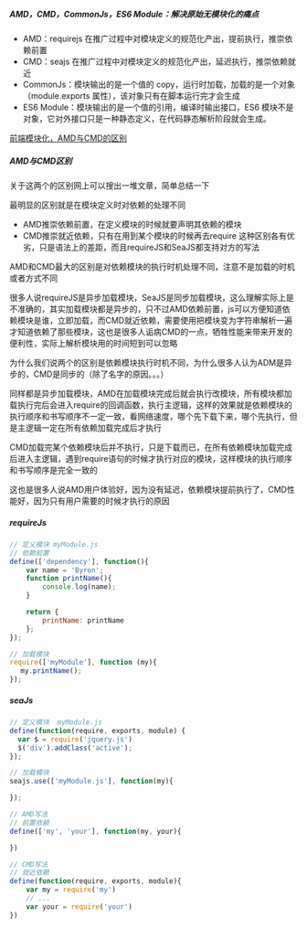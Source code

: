 ##### AMD，CMD，CommonJs，ES6 Module：解决原始无模块化的痛点

* AMD：requirejs 在推广过程中对模块定义的规范化产出，提前执行，推崇依赖前置
* CMD：seajs 在推广过程中对模块定义的规范化产出，延迟执行，推崇依赖就近
* CommonJs：模块输出的是一个值的 copy，运行时加载，加载的是一个对象（module.exports 属性），该对象只有在脚本运行完才会生成
* ES6 Module：模块输出的是一个值的引用，编译时输出接口，ES6 模块不是对象，它对外接口只是一种静态定义，在代码静态解析阶段就会生成。

[前端模块化，AMD与CMD的区别](https://www.cnblogs.com/futai/p/5258349.html)


##### AMD与CMD区别
关于这两个的区别网上可以搜出一堆文章，简单总结一下

最明显的区别就是在模块定义时对依赖的处理不同
* AMD推崇依赖前置，在定义模块的时候就要声明其依赖的模块
* CMD推崇就近依赖，只有在用到某个模块的时候再去require
这种区别各有优劣，只是语法上的差距，而且requireJS和SeaJS都支持对方的写法

AMD和CMD最大的区别是对依赖模块的执行时机处理不同，注意不是加载的时机或者方式不同

很多人说requireJS是异步加载模块，SeaJS是同步加载模块，这么理解实际上是不准确的，其实加载模块都是异步的，只不过AMD依赖前置，js可以方便知道依赖模块是谁，立即加载，而CMD就近依赖，需要使用把模块变为字符串解析一遍才知道依赖了那些模块，这也是很多人诟病CMD的一点，牺牲性能来带来开发的便利性，实际上解析模块用的时间短到可以忽略

为什么我们说两个的区别是依赖模块执行时机不同，为什么很多人认为ADM是异步的，CMD是同步的（除了名字的原因。。。）

同样都是异步加载模块，AMD在加载模块完成后就会执行改模块，所有模块都加载执行完后会进入require的回调函数，执行主逻辑，这样的效果就是依赖模块的执行顺序和书写顺序不一定一致，看网络速度，哪个先下载下来，哪个先执行，但是主逻辑一定在所有依赖加载完成后才执行

CMD加载完某个依赖模块后并不执行，只是下载而已，在所有依赖模块加载完成后进入主逻辑，遇到require语句的时候才执行对应的模块，这样模块的执行顺序和书写顺序是完全一致的

这也是很多人说AMD用户体验好，因为没有延迟，依赖模块提前执行了，CMD性能好，因为只有用户需要的时候才执行的原因

##### requireJs

```javascript
// 定义模块 myModule.js
// 依赖前置
define(['dependency'], function(){
    var name = 'Byron';
    function printName(){
        console.log(name);
    }

    return {
        printName: printName
    };
});

// 加载模块
require(['myModule'], function (my){
　 my.printName();
});
```

##### seaJs

```javascript
// 定义模块  myModule.js
define(function(require, exports, module) {
  var $ = require('jquery.js')
  $('div').addClass('active');
});

// 加载模块
seajs.use(['myModule.js'], function(my){

});
```

```javascript
// AMD写法
// 前置依赖
define(['my', 'your'], function(my, your){

})

// CMD写法
// 就近依赖
define(function(require, exports, module){
    var my = require('my')
    // ...
    var your = require('your')
})

```